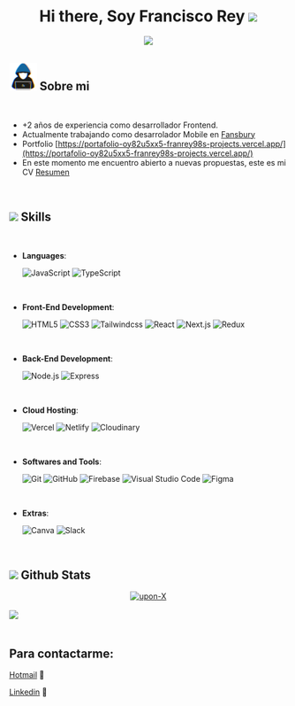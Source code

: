 <h1 align="center"><b>Hi there, Soy Francisco Rey </b><img src="https://media.giphy.com/media/hvRJCLFzcasrR4ia7z/giphy.gif" width="35"></h1>
<!--  -->
<p align="center">
  <a href="https://github.com/DenverCoder1/readme-typing-svg"><img src="https://readme-typing-svg.herokuapp.com?font=Time+New+Roman&color=cyan&size=25&center=true&vCenter=true&width=600&height=100&lines=Self-taught+Full+Stack+Developer,;Active+Learner/Researcher,;Excited+to+learn+new+stuffs..<3"></a>
</p>

## <picture><img src = "https://github.com/0xAbdulKhalid/0xAbdulKhalid/raw/main/assets/mdImages/about_me.gif" width = 50px></picture> **Sobre mi**

<br>

- +2 años de experiencia como desarrollador Frontend.
- Actualmente trabajando como desarrolador Mobile en [Fansbury](https://www.fansbury.com/)
- Portfolio [https://portafolio-oy82u5xx5-franrey98s-projects.vercel.app/](https://portafolio-oy82u5xx5-franrey98s-projects.vercel.app/)
- En este momento me encuentro abierto a nuevas propuestas, este es mi CV [Resumen]()

<br>

## <img src="https://media2.giphy.com/media/QssGEmpkyEOhBCb7e1/giphy.gif?cid=ecf05e47a0n3gi1bfqntqmob8g9aid1oyj2wr3ds3mg700bl&rid=giphy.gif" width ="25"><b> Skills</b>
<br>

<p align="center">

- **Languages**:
  
    ![JavaScript](https://img.shields.io/badge/JavaScript%20-%23F7DF1E.svg?style=for-the-badge&logo=javascript&logoColor=black)
    ![TypeScript](https://img.shields.io/badge/TypeScript%20-%231572B6.svg?style=for-the-badge&logo=typescript&logoColor=white)
<br>

- **Front-End Development**:

   ![HTML5](https://img.shields.io/badge/HTML5%20-%23E34F26.svg?style=for-the-badge&logo=html5&logoColor=white)
   ![CSS3](https://img.shields.io/badge/CSS%20-%231572B6.svg?style=for-the-badge&logo=css3&logoColor=white)
   ![Tailwindcss](https://img.shields.io/badge/Tailwindcss%20-%231592B6.svg?style=for-the-badge&logo=tailwindcss&logoColor=white&color=00A3FF)
   ![React](https://img.shields.io/badge/React%20-%231592B6.svg?style=for-the-badge&logo=react&logoColor=white)
   ![Next.js](https://img.shields.io/badge/Next.js%20-%23121011.svg?style=for-the-badge&logo=next.js&logoColor=white)
   ![Redux](https://img.shields.io/badge/Redux%20-%235522D1.svg?style=for-the-badge&logo=redux&logoColor=white)
<br>

- **Back-End Development**:

   ![Node.js](https://img.shields.io/badge/Node.js%20-%23145120.svg?style=for-the-badge&logo=node.js&logoColor=white)
   ![Express](https://img.shields.io/badge/Express%20-%231572.svg?style=for-the-badge&logo=express&logoColor=white)
<br>

- **Cloud Hosting**:

    ![Vercel](https://img.shields.io/badge/Vercel-%23121011.svg?style=for-the-badge&logo=vercel&logoColor=white) 
    ![Netlify](https://img.shields.io/badge/Netlify-%231592C6.svg?style=for-the-badge&logo=netlify&logoColor=white)
    ![Cloudinary](https://img.shields.io/badge/Cloudinary-%233D4DB1.svg?style=for-the-badge&logo=cloudinary&logoColor=white) 
<br>

- **Softwares and Tools**:

    ![Git](https://img.shields.io/badge/git-%23F05033.svg?style=for-the-badge&logo=git&logoColor=white)
    ![GitHub](https://img.shields.io/badge/github-%23121011.svg?style=for-the-badge&logo=github&logoColor=white)
    ![Firebase](https://img.shields.io/badge/Firebase-%234285F4.svg?style=for-the-badge&logo=firebase&logoColor=white)
    ![Visual Studio Code](https://img.shields.io/badge/Visual%20Studio%20Code-0078d7.svg?style=for-the-badge&logo=visual-studio-code&logoColor=white)
    ![Figma](https://img.shields.io/badge/Figma-%23ffffff?style=for-the-badge&logo=figma&logoColor=orange)
<br>

- **Extras**:

    ![Canva](https://img.shields.io/badge/Canva-%230fadd3?style=for-the-badge&logo=canva&logoColor=white)
    ![Slack](https://img.shields.io/badge/Slack-%23ffffff?style=for-the-badge&logo=slack&logoColor=%230fadd3)
  
</p>

<br>

## <img src="https://media.giphy.com/media/iY8CRBdQXODJSCERIr/giphy.gif" width="35"><b> Github Stats </b>

<div align="center">

<a href="https://github.com/upon-X/">
  <img src="https://github-readme-stats.vercel.app/api/top-langs?username=franrey98&show_icons=true&locale=en&layout=compact&line_height=20&title_color=7A7ADB&icon_color=2234AE&text_color=D3D3D3&bg_color=0,000000,130F40" width="375"  alt="upon-X"/>

</a>
</div>

<br>
<img src="https://user-images.githubusercontent.com/73097560/115834477-dbab4500-a447-11eb-908a-139a6edaec5c.gif">
<br>
<br>

## Para contactarme:

[Hotmail](reyfrancisco98@hotmail.com) 📧

[Linkedin](https://www.linkedin.com/in/francisco-rey-71060419a/) 🔗

